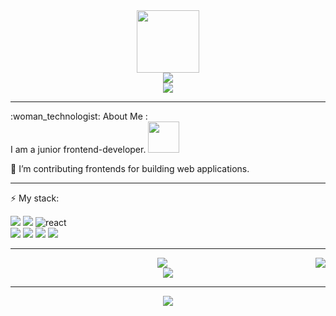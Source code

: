 <div id="header" align="center">
  <img src="https://media.giphy.com/media/v1.Y2lkPTc5MGI3NjExMGVjN2Y3ODYzOWVhMTVmNDY5NDY5NDY0ZjNlMmNkMWI2NjdhNWIzZSZjdD1n/2IudUHdI075HL02Pkk/giphy.gif" width="100"/>
  <div id="badges">
    <a href="https://t.me/Sondrr"> 
      <img src="https://shields.io/badge/telegram-orange?logo=telegram&logoColor=black&style=for-the-badge"/> 
    </a>
  </div>
  <div>
    <img src="https://komarev.com/ghpvc/?username=Ten-Dark&color=orange&style=for-the-badge"/>
  </div>
</div>

---

<div>
:woman_technologist: About Me :
</div>
<div>
I am a junior frontend-developer.    <img src="https://media.giphy.com/media/lcs5BL0NIM4WMv61a9/giphy.gif" width="50">

:telescope: I’m contributing frontends for building web applications.

---

:zap: My stack:
<div>
      <div>
        <img src="https://img.shields.io/badge/JavaScript-black?labelColor=black&logo=JavaScript&logoColor=F7DF1E&style=for-the-badge"/>
        <img src="https://img.shields.io/badge/TypeScript-black?labelColor=black&logo=TypeScript&logoColor=3178C6&style=for-the-badge"/>
        <img src="https://img.shields.io/badge/React-black?labelColor=black&&logo=React&logoColor=61DAFB&style=for-the-badge" alt="react"/>
      </div>
     <div>
       <img src="https://img.shields.io/badge/Node-black?labelColor=black&logo=Node.JS&logoColor=33933&style=for-the-badge"/>
       <img src="https://shields.io/badge/Docker-black?logo=Docker&logoColor=blue&logoColor=2496ED&style=for-the-badge"/>
       <img src="https://shields.io/badge/Docker-black?logo=PostgreSQL&logoColor=41691E1&logoColor=41691E1&style=for-the-badge"/>
       <img src="https://img.shields.io/badge/Git-hub-orange?&labelColor=black&logo=git&logoColor=F05032&style=for-the-badge"/>
     </div>
</div>

---

<div align="center">
  <img align="right" src="https://github-readme-stats.vercel.app/api/top-langs/?username=Ten-Dark&hide_border=true&border_radius=0&layout=compact&theme=vision-friendly-dark"/> 
  <img src="https://github-readme-stats.vercel.app/api?username=Ten-Dark&show_icons=true&theme=radical&hide_border=true&border_radius=0&textColor=white&custom_title=Amir+Syleimanov+GitHub+Stats"/>
</div>
<div align="center">
  <a href="https://git.io/streak-stats"><img src="http://github-readme-streak-stats.herokuapp.com?user=Ten-Dark&theme=dark&hide_border=true&date_format=j%20M%5B%20Y%5D&exclude_days=Sun%2CMon"/></a>
</div>

---

<div align="center">
  <img src="https://media.giphy.com/media/v1.Y2lkPTc5MGI3NjExZGY2NGI1YTk4NzM0ZjA2NGMyMDc5OWNkZTRiY2Q3MDA4NDdlYWRiMCZjdD1n/vrxxqQbyRxYi6scCjT/giphy.gif"/>
</div>
